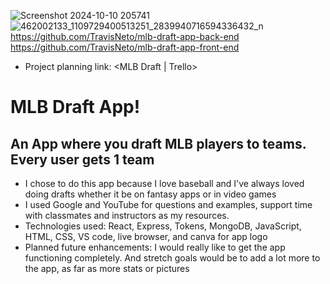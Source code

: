 ![Screenshot 2024-10-10 205741](https://github.com/user-attachments/assets/91097c91-e399-495e-8d5f-28c0fdbec339)
![462002133_1109729400513251_2839940716594336432_n](https://github.com/user-attachments/assets/fb5f58b7-e64f-42d7-a9ce-842af456bf36)
https://github.com/TravisNeto/mlb-draft-app-back-end
https://github.com/TravisNeto/mlb-draft-app-front-end
* Project planning link: <MLB Draft | Trello>

# MLB Draft App!
## An App where you draft MLB players to teams. Every user gets 1 team
* I chose to do this app because I love baseball and I've always loved doing drafts whether it be on fantasy apps or in video games
* I used Google and YouTube for questions and examples, support time with classmates and instructors as my resources.
* Technologies used: React, Express, Tokens, MongoDB, JavaScript, HTML, CSS, VS code, live browser, and canva for app logo
* Planned future enhancements: I would really like to get the app functioning completely. And stretch goals would be to add a lot more to the app, as far as more stats or pictures



